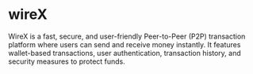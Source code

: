 # wireX
WireX is a fast, secure, and user-friendly Peer-to-Peer (P2P) transaction platform where users can send and receive money instantly. It features wallet-based transactions, user authentication, transaction history, and security measures to protect funds.
